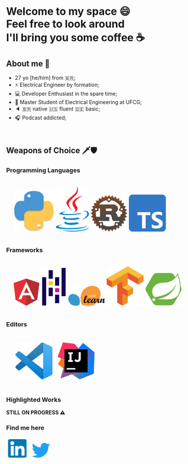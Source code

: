 # Welcome to my space :smile: <br/> Feel free to look around <br/> I'll bring you some coffee :coffee:
## About me :bust_in_silhouette:

- 27 yo [he/him] from :brazil:;
- :zap: Electrical Engineer by formation;
- :computer: Developer Enthusiast in the spare time;
- :microscope: Master Student of Electrical Engineering at UFCG;
- :speaker: :brazil: native :us: fluent :de: basic;
- :headphones: Podcast addicted;

<br/>

## Weapons of Choice :dagger::shield:

### Programming Languages

<div style="display: flex; margin: 20px; align: center; text-align:center">
    <p>
        <img src="./assets/python-logo.png" style="width: 110px"/>
        <img src="./assets/java-logo.png" style="width: 90px"/>
        <img src="./assets/rust-logo.png" style="width: 100px"/>
        <img src="./assets/typescript-logo.png" style="width: 100px"/>
    </p>
</div>

### Frameworks

<div style="display: flex; margin: 20px; align: center;text-align:center">
    <p>
        <img src="./assets/angular-logo.png" style="width: 70px"/>
        <img src="./assets/pandas-logo.png" style="width: 70px"/>
        <img src="./assets/sklearn-logo.png" style="width: 100px"/>
        <img src="./assets/tensorflow-logo.png" style="width: 100px"/>
        <img src="./assets/spring-boot-logo.svg" style="width: 100px"/>
    </p>
</div>

### Editors

<div style="display: flex; margin: 20px; align: center;text-align:center">
    <p>
        <img src="./assets/vscode.png" style="width: 100px; margin: 5px"/>
        <img src="./assets/intellij-logo.png" style="width: 100px; margin: 5px">
    </p>
</div>

### Highlighted Works

__STILL ON PROGRESS :warning:__

### Find me here

<p>
    <a href="https://www.linkedin.com/in/ntimesgurgel"><img src="./assets/linkedin.png" style="margin: 5px; width: 50px"></img></a>
    <a href="https://twitter.com/ntimesgurgel"><img src="./assets/twitter.png" style="margin: 5px; width: 50px"></img></a>
</p>

